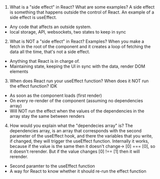 1. What is a "side effect" in React? What are some examples?
A side effect is something that happens outside the control of React.
An example of a side effect is useEffect.

<!-- ANSWER -->
- Any code that affects an outside system.
- local storage, API, websockets, two states to keep in sync

2. What is NOT a "side effect" in React? Examples?
When you make a fetch in the root of the component and it creates a loop of fetching the data all the time, that's not a side effect.

<!-- ANSWER -->
- Anything that React is in charge of.
- Maintaining state, keeping the UI in sync with the data, 
  render DOM elements

3. When does React run your useEffect function? When does it NOT run
   the effect function?
IDK

<!-- ANSWER -->
- As soon as the component loads (first render)
- On every re-render of the component (assuming no dependencies array)
- Will NOT run the effect when the values of the dependencies in the
  array stay the same between renders


4. How would you explain what the "dependecies array" is?
The dependencies array, is an array that corresponds with the second parameter of the useEffect hook, and there the variables that you write, if changed, they will trigger the useEffect function.
Internally it works, because if the value is the same then it doesn't change-> [0] === [0], so it doesn't rerender. But if the value changes [0] !== [1] then it will rerender.

<!-- ANSWER -->
- Second paramter to the useEffect function
- A way for React to know whether it should re-run the effect function